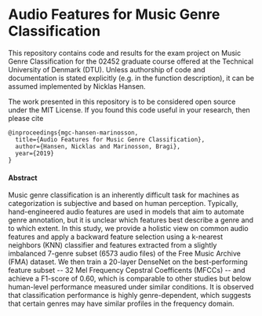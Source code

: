 # Audio Features for Music Genre Classification

This repository contains code and results for the exam project on Music Genre Classification for the 02452 graduate course offered at the Technical University of Denmark (DTU). Unless authorship of code and documentation is stated explicitly (e.g. in the function description), it can be assumed implemented by Nicklas Hansen.

The work presented in this repository is to be considered open source under the MIT License. If you found this code useful in your research, then please cite


```
@inproceedings{mgc-hansen-marinosson,
  title={Audio Features for Music Genre Classification},
  author={Hansen, Nicklas and Marinosson, Bragi},
  year={2019}
}
```


#### Abstract
Music genre classification is an inherently difficult task for machines as categorization is subjective and based on human perception. Typically, hand-engineered audio features are used in models that aim to automate genre annotation, but it is unclear which features best describe a genre and to which extent. In this study, we provide a holistic view on common audio features and apply a backward feature selection using a k-nearest neighbors (KNN) classifier and features extracted from a slightly imbalanced 7-genre subset (6573 audio files) of the Free Music Archive (FMA) dataset. We then train a 20-layer DenseNet on the best-performing feature subset -- 32 Mel Frequency Cepstral Coefficents (MFCCs) -- and achieve a F1-score of 0.60, which is comparable to other studies but below human-level performance measured under similar conditions. It is observed that classification performance is highly genre-dependent, which suggests that certain genres may have similar profiles in the frequency domain.
